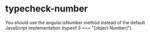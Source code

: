 # typecheck-number

You should use the angular.isNumber method instead of the default JavaScript implementation (typeof 3 === "[object Number]").
